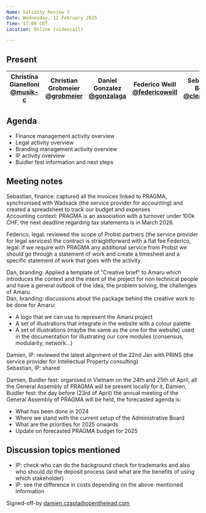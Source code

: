 ```yaml
---
Name: Validity Review 5
Date: Wednesday, 12 February 2025
Time: 17:00 CET
Location: Online (videocall)

---
```


## Present

| Christina Gianelloni <br/> [@musik-c][] | Christian Grobmeier <br/> [@grobmeier][] | Daniel Gonzalez <br/> [@gonzalaga][] |  Federico Weill <br/> [@federicoweill][] | Sebastian Bode <br/> [@cleanerm5][]  | Damien Czapla <br/> [@Dam-CZ][] |
| ---                               | ---                                           | ---                            | ---  | ---                                                  | ---

[@musik-c]: https://github.com/musik-c
[@grobmeier]: https://github.com/grobmeier
[@federicoweill]: https://github.com/federicoweill
[@gonzalaga]: https://github.com/gonzalaga
[@cleanerm5]: https://github.com/cleanerm5
[@Dam-CZ]: https://github.com/Dam-CZ
[@däKaj]: https://github.com/pragma-org

## Agenda

- Finance management activity overview
- Legal activity overview
- Branding management activity overview
- IP activity overview
- Buidler fest information and next steps


## Meeting notes

Sebastian, finance: captured all the invoices linked to PRAGMA, synchronised with Wadsack (the service provider for accounting) and created a spreadsheet to track our budget and expenses  
Accounting context: PRAGMA is an association with a turnover under 100k CHF, the next deadline regarding tax statements is in March 2026.

Federico, legal: reviewed the scope of Probst partners (the service provider for legal services) the contract is straightforward with a flat fee
Federico, legal: if we require with PRAGMA any additional service from Probst we should go through a statement of work and create a timesheet and a specific statement of work that goes with the activity

Dan, branding: Applied a template of "Creative brief" to Amaru which introduces the context and the intent of the project for non technical people and have a general outlook of the idea, the problem solving, the challenges of Amaru.  
Dan, branding: discussions about the package behind the creative work to be done for Amaru:
- A logo that we can use to represent the Amaru project 
- A set of illustrations that integrate in the website with a colour palette 
- A set of illustrations (maybe the same as the one for the website) used in the documentation for illustrating our core modules (consensus, modularity, network...)

Damien, IP: reviewed the latest alignment of the 22nd Jan with PRINS (the service provider for Intellectual Property consulting)  
Sebastian, IP: shared 

Damien, Buidler fest: organised in Vietnam on the 24th and 25th of April, all the General Assembly of PRAGMA will be present locally for it,
Damien, Buidler fest: the day before (23rd of April) the annual meeting of the General Assembly of PRAGMA will be held, the forecasted agenda is:
- What has been done in 2024
- Where we stand with the current setup of the Administrative Board
- What are the priorities for 2025 onwards
- Update on forecasted PRAGMA budget for 2025

## Discussion topics mentioned 

- IP: check who can do the background check for trademarks and also who should do the deposit process (and what are the benefits of using which stakeholder)
- IP: see the difference in costs depending on the above-mentioned information  


Signed-off-by damien.czapla@openthelead.com
